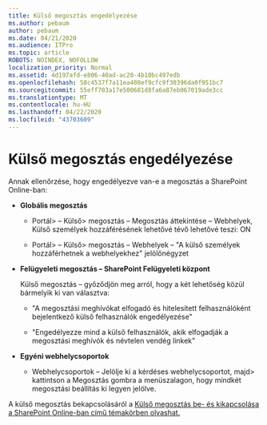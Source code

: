 ```yaml
---
title: Külső megosztás engedélyezése
ms.author: pebaum
author: pebaum
ms.date: 04/21/2020
ms.audience: ITPro
ms.topic: article
ROBOTS: NOINDEX, NOFOLLOW
localization_priority: Normal
ms.assetid: 4d197afd-e806-40ad-ac20-4b10bc497edb
ms.openlocfilehash: 58c4537f7a11ea408ef9cfc9f30396da0f951bc7
ms.sourcegitcommit: 55eff703a17e500681d8fa6a87eb067019ade3cc
ms.translationtype: MT
ms.contentlocale: hu-HU
ms.lasthandoff: 04/22/2020
ms.locfileid: "43703609"
---
```

# <a name="enable-external-sharing"></a>Külső megosztás engedélyezése

 Annak ellenőrzése, hogy engedélyezve van-e a megosztás a SharePoint Online-ban:
  
- **Globális megosztás**
    
  - Portál\> – Külső\> megosztás – Megosztás áttekintése – Webhelyek, Külső személyek hozzáférésének lehetővé tévő lehetővé teszi: ON
    
  - Portál\> – Külső\> megosztás – Webhelyek – "A külső személyek hozzáférhetnek a webhelyekhez" jelölőnégyzet
    
- **Felügyeleti megosztás – SharePoint Felügyeleti központ**
    
    Külső megosztás – győződjön meg arról, hogy a két lehetőség közül bármelyik ki van választva:
    
  - "A megosztási meghívókat elfogadó és hitelesített felhasználóként bejelentkező külső felhasználók engedélyezése"
    
  - "Engedélyezze mind a külső felhasználók, akik elfogadják a megosztási meghívók és névtelen vendég linkek"
    
- **Egyéni webhelycsoportok**
    
  - Webhelycsoportok – Jelölje ki a kérdéses webhelycsoportot, majd\> kattintson a Megosztás gombra a menüszalagon, hogy mindkét megosztási beállítás ki legyen jelölve.
    
A külső megosztás bekapcsolásáról a [Külső megosztás be- és kikapcsolása a SharePoint Online-ban című témakörben olvashat.](https://go.microsoft.com/fwlink/?linkid=2047681&amp;clcid=0x409)
  

